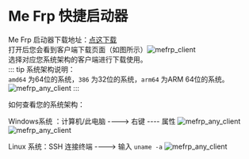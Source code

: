 # Me Frp 快捷启动器

Me Frp 启动器下载地址：[点这下载](https://www.mefrp.com/console/download)<br/>
打开后您会看到客户端下载页面（如图所示）![mefrp_client](https://pub-85e6735d6fa64ced86e5fdeca790a982.r2.dev/MEFrp_20.png)<br/>
选择对应您系统架构的客户端进行下载使用。<br/>
::: tip
系统架构说明：<br/>
`amd64` 为64位的系统，`386` 为32位的系统，`arm64` 为ARM 64位的系统。<br/>
![mefrp_any_client](https://pub-85e6735d6fa64ced86e5fdeca790a982.r2.dev/MEFrp_21.png)
:::

如何查看您的系统架构：<br>

Windows系统 ：计算机/此电脑 ----> 右键 ---- 属性
![mefrp_any_client](https://pub-85e6735d6fa64ced86e5fdeca790a982.r2.dev/MEFrp_37.png)
![mefrp_any_client](https://pub-85e6735d6fa64ced86e5fdeca790a982.r2.dev/MEFrp_38.png)

Linux 系统：SSH 连接终端 ----> 输入 `uname -a`
![mefrp_any_client](https://pub-85e6735d6fa64ced86e5fdeca790a982.r2.dev/MEFrp_39.png)